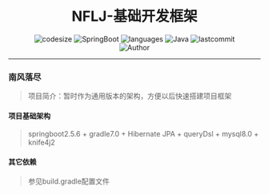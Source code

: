 <h1 align="center">NFLJ-基础开发框架</h1>
    <p align="center">
    	<img src ="https://img.shields.io/github/languages/code-size/wznanfang/nflj" alt="codesize"/>
    	<img src="https://img.shields.io/badge/SpringBoot-2.5.6-brightgreen" alt="SpringBoot"/>
    	<img src="https://img.shields.io/github/languages/count/wznanfang/nflj" alt="languages"/>
    	<img src="https://img.shields.io/badge/Java-8-skyblue" alt="Java"/>
    	<img src="https://img.shields.io/github/last-commit/wznanfang/nflj" alt="lastcommit"/><br>
    	<img src="https://img.shields.io/badge/Author-wznanfang-orange" alt="Author"/>
    </p>
<hr>

### 南风落尽
> 项目简介：暂时作为通用版本的架构，方便以后快速搭建项目框架

#### 项目基础架构
> springboot2.5.6 + gradle7.0 + Hibernate JPA + queryDsl + mysql8.0 + knife4j2

#### 其它依赖
> 参见build.gradle配置文件


